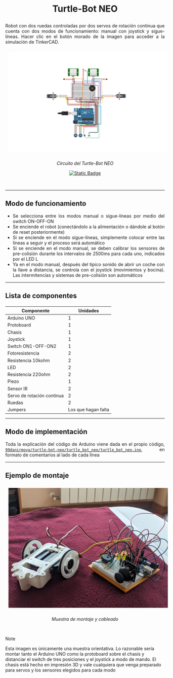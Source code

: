 # <p align="center"> Turtle-Bot NEO </p>

<p align="justify"> Robot con dos ruedas controladas por dos servos de rotación continua que cuenta con dos modos de funcionamiento: manual con joystick y sigue-líneas. Hacer clic en el botón morado de la imagen para acceder a la simulación de TinkerCAD. </p>

<div align="center">
  <img src="https://github.com/99danirmoya/turtle-bot-neo/blob/main/pics/t725.png" width="750"  style="margin: 10px;"/>
  
  <em>Circuito del Turtle-Bot NEO</em>

  [![Static Badge](https://img.shields.io/badge/TINKER_THIS!-8A2BE2?logo=autodesk)](https://www.tinkercad.com/things/kZLjRCSkkIt-turtle-bot-neo)
</div>
<br/>

<div align="justify">

___

## Modo de funcionamiento
- Se selecciona entre los modos manual o sigue-líneas por medio del switch ON-OFF-ON
- Se enciende el robot (conectándolo a la alimentación o dándole al botón de reset posteriormente)
- Si se enciende en el modo sigue-líneas, simplemente colocar entre las líneas a seguir y el proceso será automático
- Si se enciende en el modo manual, se deben calibrar los sensores de pre-colisión durante los intervalos de 2500ms para cada uno, indicados por el LED L
- Ya en el modo manual, después del típico sonido de abrir un coche con la llave a distancia, se controla con el joystick (movimientos y bocina). Las intermitencias y sistemas de pre-colisión son automáticos

___

</div>

## <p align="justify">  Lista de componentes </p>

<div align="center">

| Componente | Unidades |
| ------------- | ------------- |
| Arduino UNO | 1 |
| Protoboard | 1 |
| Chasis | 1 |
| Joystick | 1 |
| Switch ON1-OFF-ON2 | 1 |
| Fotoresistencia | 2 |
| Resistencia 10kohm | 2 |
| LED | 2 |
| Resistencia 220ohm | 2 |
| Piezo | 1 |
| Sensor IR | 2 |
| Servo de rotación continua | 2 |
| Ruedas | 2 |
| Jumpers | Los que hagan falta |

</div>

<div align="justify">

___

## Modo de implementación

Toda la explicación del código de Arduino viene dada en el propio código, [`99danirmoya/turtle-bot-neo/turtle_bot_neo/turtle_bot_neo.ino`](https://github.com/99danirmoya/turtle-bot-neo/blob/main/turtle_bot_neo/turtle_bot_neo.ino), en formato de comentarios al lado de cada línea

___

## Ejemplo de montaje

</div>

<div align="center">
  <img src="https://github.com/99danirmoya/turtle-bot-neo/blob/main/pics/photo_5809662950196232262_y.jpg" width="750"  style="margin: 10px;"/>

  <em>Muestra de montaje y cableado</em>
</div>
<br/>

> [!NOTE]
> Esta imagen es únicamente una muestra orientativa. Lo razonable sería montar tanto el Arduino UNO como la protoboard sobre el chasis y distanciar el switch de tres posiciones y el joystick a modo de mando. El chasis está hecho en impresión 3D y vale cualquiera que venga preparado para servos y los sensores elegidos para cada modo
